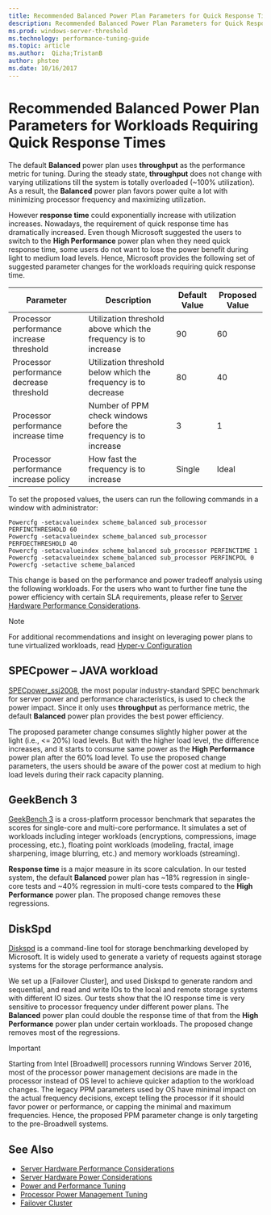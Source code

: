 ```yaml
---
title: Recommended Balanced Power Plan Parameters for Quick Response Times
description: Recommended Balanced Power Plan Parameters for Quick Response Time
ms.prod: windows-server-threshold
ms.technology: performance-tuning-guide
ms.topic: article
ms.author:  Qizha;TristanB
author: phstee
ms.date: 10/16/2017
---
```


# Recommended Balanced Power Plan Parameters for Workloads Requiring Quick Response Times

The default **Balanced** power plan uses **throughput** as the performance metric for tuning. During the steady state, **throughput** does not change with varying utilizations till the system is totally overloaded (~100% utilization).  As a result, the **Balanced** power plan favors power quite a lot with minimizing processor frequency and maximizing utilization.

However **response time** could exponentially increase with utilization increases. Nowadays, the requirement of quick response time has dramatically increased. Even though Microsoft suggested the users to switch to the **High Performance** power plan when they need quick response time, some users do not want to lose the power benefit during light to medium load levels. Hence, Microsoft provides the following set of suggested parameter changes for the workloads requiring quick response time.


| Parameter | Description | Default Value | Proposed Value |
|------------------------|--------------------------------------------------------------------------------------------------------------------------------------------------------|----------------------------------------------------------------------------------|-----------------------------------------------------------------------------------------------------------------------------------------------------------|
| Processor performance increase threshold | Utilization threshold above which the frequency is to increase | 90 | 60 |
| Processor performance decrease threshold | Utilization threshold below which the frequency is to decrease | 80 | 40 |
| Processor performance increase time | Number of PPM check windows before the frequency is to increase | 3 | 1 |
| Processor performance increase policy | How fast the frequency is to increase | Single | Ideal |

To set the proposed values, the users can run the following commands in a window with administrator:

``` syntax
Powercfg -setacvalueindex scheme_balanced sub_processor PERFINCTHRESHOLD 60
Powercfg -setacvalueindex scheme_balanced sub_processor PERFDECTHRESHOLD 40
Powercfg -setacvalueindex scheme_balanced sub_processor PERFINCTIME 1
Powercfg -setacvalueindex scheme_balanced sub_processor PERFINCPOL 0
Powercfg -setactive scheme_balanced
```

This change is based on the performance and power tradeoff analysis using the following workloads. For the users who want to further fine tune the power efficiency with certain SLA requirements, please refer to [Server Hardware Performance Considerations](../power.md).

>[!Note]
> For additional recommendations and insight on leveraging power plans to tune virtualized workloads, read [Hyper-v Configuration](../../role/hyper-v-server/configuration.md)

## SPECpower – JAVA workload

[SPECpower\_ssj2008](http://spec.org/power_ssj2008/), the most popular industry-standard SPEC benchmark for server power and performance characteristics, is used to check the power impact. Since it only uses **throughput** as performance metric, the default **Balanced** power plan provides the best power efficiency.

The proposed parameter change consumes slightly higher power at the light (i.e., <= 20%) load levels. But with the higher load level, the difference increases, and it starts to consume same power as the **High Performance** power plan after the 60% load level. To use the proposed change parameters, the users should be aware of the power cost at medium to high load levels during their rack capacity planning.

## GeekBench 3

[GeekBench 3](http://www.geekbench.com/geekbench3/) is a cross-platform processor benchmark that separates the scores for single-core and multi-core performance. It simulates a set of workloads including integer workloads (encryptions, compressions, image processing, etc.), floating point workloads (modeling, fractal, image sharpening, image blurring, etc.) and memory workloads (streaming).

**Response time** is a major measure in its score calculation. In our tested system, the default **Balanced** power plan has ~18% regression in single-core tests and ~40% regression in multi-core tests compared to the **High Performance** power plan. The proposed change removes these regressions.

## DiskSpd

[Diskspd](https://en.wikipedia.org/wiki/Diskspd) is a command-line tool for storage benchmarking developed by Microsoft. It is widely used to generate a variety of requests against storage systems for the storage performance analysis.

We set up a [Failover Cluster], and used Diskspd to generate random and sequential, and read and write IOs to the local and remote storage systems with different IO sizes. Our tests show that the IO response time is very sensitive to processor frequency under different power plans. The **Balanced** power plan could double the response time of that from the **High Performance** power plan under certain workloads. The proposed change removes most of the regressions.

>[!Important]
>Starting from Intel [Broadwell] processors running Windows Server 2016, most of the processor power management decisions are made in the processor instead of OS level to achieve quicker adaption to the workload changes. The legacy PPM parameters used by OS have minimal impact on the actual frequency decisions, except telling the processor if it should favor power or performance, or capping the minimal and maximum frequencies. Hence, the proposed PPM parameter change is only targeting to the pre-Broadwell systems.

## See Also
- [Server Hardware Performance Considerations](../index.md)
- [Server Hardware Power Considerations](../power.md)
- [Power and Performance Tuning](power-performance-tuning.md)
- [Processor Power Management Tuning](processor-power-management-tuning.md)
- [Failover Cluster](https://technet.microsoft.com/library/cc725923.aspx)
